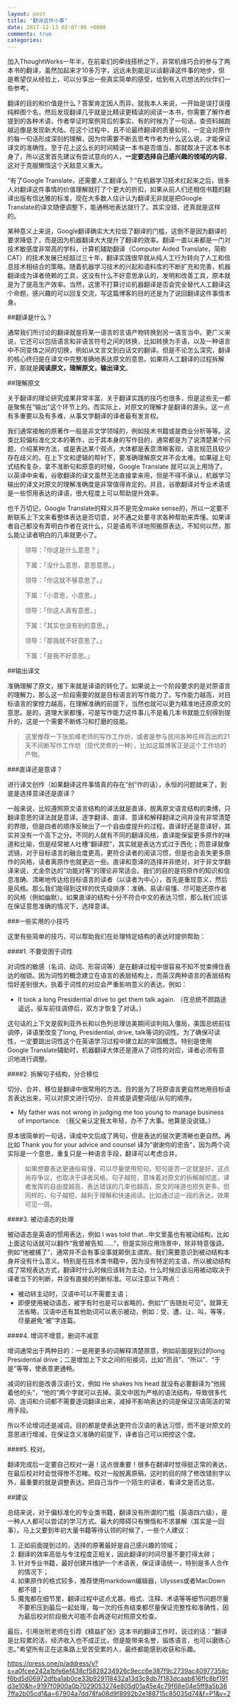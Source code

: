 ```yaml
---
layout: post
title: "翻译这件小事"
date: 2017-12-13 02:07:06 +0800
comments: true
categories:
---
```


加入ThoughtWorks一年半，在前辈们的牵线搭桥之下，非常机缘巧合的参与了两本书的翻译，虽然加起来才10多万字，远远未到能足以谈翻译这件事的地步，但是希望仅从经验上，可以分享出一些真实简单的感受，给到有入坑想法的伙伴们一些参考。

翻译的目的和价值是什么？答案肯定因人而异。就我本人来说，一开始是误打误撞纯粹图个名，然后发现翻译几乎就是比精读更精读的阅读一本书，你需要了解作者提到的各种术语，作者举证时案例背后的事实，有的时候为了一句话，查资料越跑越远像是发现新大陆。在这个过程中，且不论最终翻译的质量如何，一定会对原作的每一句话形成深刻的理解，因为你需要不断去思考作者为什么这么说，才能保证译文的准确性。至于花上这么长的时间精读一本书是否值当，那就取决于这本书本身了，所以这里首先建议有尝试意向的人，**一定要选择自己感兴趣的领域的内容**，这对于克服懒惰这个天敌意义重大。

“有了Google Translate，还需要人工翻译么？”在机器学习技术红起来之后，很多人对翻译这件事情的价值理解就打了个更大的折扣，如果从前人们还相信书籍的翻译出版有信达雅的标准，现在大多数人估计认为翻译无非就是把Google Translate的译文随便调整下，能通畅地表达就行了。其实没错，还真就是这样的。

某种意义上来说，Google翻译确实大大拉低了翻译的门槛，这倒不是因为翻译的要求降低了，而是因为机器翻译大大提升了翻译的效率。翻译一直以来都是一门对技术敏感度非常高的学科，计算机辅助翻译（Computer Aided Translate，简称CAT）的技术发展已经超过三十年，翻译实践很早就从纯人工行为转向了人工和信息技术相结合的策略。随着机器学习技术的兴起和语料库的不断扩充和完善，机器翻译成为译者倚赖的工具，这没有什么不好意思承认的，发明和改善工具，原本就是为了提高生产效率。当然，这里不打算讨论机器翻译是否会完全替代人工翻译这个命题，感兴趣的可以回复交流，写这篇博客的目的还是为了说回翻译这件事情本身。

##翻译是什么？

通常我们所讨论的翻译就是将某一语言的言语产物转换到另一语言当中。更广义来说，它还可以包括语言和非语言符号之间的转换，比如转换为手语，以及一种语言中不同变体之间的切换，例如从文言文到白话文的翻译。但是不论怎么深究，翻译的核心终归是在译文中完整准确地表达原文的意思。如果将人工翻译的过程拆解开，那就是**阅读原文，理解原文，输出译文**。

##理解原文

关于翻译的理论研究成果非常丰富，关于翻译实践的技巧也很多，但是这些无一都是聚焦在“输出”这个环节上的。而实际上，对原文的理解才是翻译的源头。这一点有多重要以及有多难，从事文学翻译的译者最有发言权。

我们通常接触的原著作一般是非文学领域的，例如技术书籍或是商业分析等等。这类比较偏标准化文本的著作，出于其本身的写作目的，通常都是为了说清楚某个问题，介绍某种方法，或是表达某个观点，大体都是表意清晰客观，语言规范且较少存在歧义的。在上下文和逻辑的帮衬下，要准确理解原文并不会太难。如果碰上句式结构复杂，拿不准断句和原意的时候，Google Translate 就可以派上用场了。以英译中来看，谷歌翻译的译文虽然无法直接拿来用，但是不得不承认，机器学习输出的译文对原文的理解准确度是非常值得肯定的。并且，谷歌翻译对专业术语或是一些惯用表达的译语，很大程度上可以帮助提升效率。

也千万切记，Google Translate的释义并不是完全make sense的，所以一定要不断联系上下文来看整体表达是否切意，对不通之处要寻求各种帮助来弄懂。如果译者自己都没有弄明白作者在说什么，只是语焉不详地照搬原表达，不知何以然，那么能让读者明白的几率就更小了。

> 领导：「你这是什么意思？」
>
>下属：「没什么意思，意思意思。」
>
>领导：「你这就不够意思了。」
>
>下属：「小意思，小意思。」
>
>领导：「你这人真有意思。」
>
>下属：「其实也没有别的意思。」
>
>领导：「那我就不好意思了。」
>
>下属：「是我不好意思。」

##输出译文

准确理解了原文，接下来就是译语的转化了。如果说上一个阶段要求的是对原语言的理解力，那么这一阶段需要的就是目标语言的写作能力了。写作能力越高，对目标语言的掌控力越高，在理解准确的前提下，当然也就可以更为精准地还原原文的意思。是的，道理大家都懂，可是写作能力这件事儿不是看几本书就能立刻得到提升的，这是一个需要不断练习和打磨的技能。

>这里推荐一下张凯峰老师的写作工作坊，或者是参与民间各种花样百出的21天不间断写作工作坊（现代灵修的一种），比如这篇博客正是这个工作坊的产物。

###直译还是意译？

进行译文创作（如果翻译这件事情真的存在“创”作的话），永恒的问题就来了，到底是选择意译还是直译？

一般来说，比较遵照原文语言结构的译法就是直译，脱离原文语言结构的束缚，只翻译意思的译法就是意译。逐字翻译、直译、意译和解释翻译之间并没有非常清楚的界限，但是四者的顺序反映出了一个自由度提升的过程。直译好还是意译好，其实并没有一个高下之分。不同的人就有不同的翻译风格，直译能保留更多原作的味道和比喻，但是经常被人吐槽“翻译腔”，其实就是表达方式过于西化；而意译就像滤镜，对于目标语言的融合度更高，更符合读者的阅读习惯，但是也会丢失更多原作的风格，读者离原作也就更远一些。直译和意译的选择并非绝对，对于非文学翻译来说，尤金奈达的“功能对等”的理论非常适合。我们的目的是将原作的知识和信息准确、清晰地传达给目标语言的读者（以读者为中心），首先是重现意义，然后是风格。那么我们能得到这样的优先级排序：准确、易读/易懂、尽可能还原作者的风格（例如幽默）。如果直译的结构十分不符合中文的表达习惯，那么我们应该在保证意思准确的情况下，选择意译。

###一些实用的小技巧

这里有些简单的技巧，可以帮助我们在处理特定结构的表达时提供帮助：

####1. 不要受困于词性

对词性的敏感（名词、动词、形容词等）是在翻译过程中很容易不知不觉束缚住表达的枷锁。因为词性的概念建立在语言的表层结构上，而英汉两种语言的表层结构恰好差别很大。执着于词性的对应会严重影响意义的表达，例如：

- It took a long Presidential drive to get them talk again. （在总统不顾路途遥远，驱车前往调停后，双方才恢复了对话。）

这句话的上下文是叙利亚外长和以色列总理访美期间谈判陷入僵局，美国总统前往调停，译语里改变了long, Presidential, drive, talk等词的词性。为了确保可读性，一定要跳出词性这个在英语学习过程中建立起的牢固概念。特别是使用Google Translate辅助时，机器翻译大体还是遵从了词性的对应，译者必须有意识地进行调整。

####2. 拆解句子结构，分合移位

切分、合并、移位是翻译中很常用的方法。目的是为了将原语言更自然地用目标语言表达出来，可以对原文进行切分、合并或是调整词组/从句的顺序。

- My father was not wrong in judging me too young to manage business of importance. （我父亲认定我太年轻，办不了大事。他算是没说错。）

原本很简单的一句话，译成中文后成了两句，但是表达的层次更清晰也更自然。再比如 Thank you for your advice and counsel 译为“谢谢你的忠告”，因为两个词实际是一个意思，重复只是一种语言手段，翻译可以考虑合并。

>如果想要表达更通俗易懂，可以尽量使用短句。短句是否一定就是好，这点尚存争议，也取决于译者风格。句子越短，意味着对原文的拆解越彻底，译者发挥的自由度越高，表达错误的几率也越高，原文的味道也损失更多。但同样的，句子越短，越利于理解和快速阅读。比如通过这一段的表达，效果可见一斑。

####3. 被动语态的处理

被动语态是英语的惯用表达，例如 I was told that…中文里虽也有被动结构，比如上面这句话就可以翻作“我曾被告知……”，但是实际应用场景中，除非特意强调，例如“他被捕了“，通常并不会有事没事就颠倒主谓宾。我们需要意识到被动结构本身并没有什么意义。特别是在技术类书籍中，因为没有特定的主语，所以被动结构成了常规表达方式，翻译时什么时候应该转为主动，什么时候应该沿用被动取决于译者当下的判断，并没有直接的判断标准。可以注意以下两点：

* 被动转主动时，汉语中可以不需要主语；
* 即便使用被动语态，被字有时也是可以省略的，例如“广告随处可见”，就算无法省略，汉语中还有其他助词可以表示被动，例如：受、遭、让、叫，等等，尽量避免“被”字连篇。

####4. 增词不增意，删词不减意

增词通常出于两种目的：一是用更多的词解释清楚原意，例如前面提到过的long Presidential drive；二是增加上下文之间的衔接词，比如“而且”、“所以”、“于是”等等，使表意更通畅。

减词的目的是改善汉语行文，例如 He shakes his head 就没有必要翻译为“他摇着他的头”，“他的”两个字就可以去掉。英文中因为严格的语法结构，导致很多代词、连词和介词都不需要逐词翻译出来，减掉不影响表达的词是保证汉语简洁的常用手段。

所以不论增词还是减词，目的都是使表达更符合汉语的表达习惯，而不是对原文的意思进行增减，在保证含义准确的前提下，译者自己可以把控这个度。

####5. 校对。

翻译完成后一定要自己校对一遍！这点很重要！很多在翻译时觉得挺正常的表达，在最后校对时会觉得惨不忍睹。校对一般脱离原稿，这时的目的除了修改错别字以外，最重要的就是调整表达。把自己当作一个陌生的读者，看译文是否达意。

##建议

总结来说，对于偏标准化的专业类书籍，翻译没有所谓的门槛（英语四六级），是一种人人都可以尝试的学习方式。最大的障碍只有懒惰和不求甚解（其实是一回事）。马上又要到年初大量书籍等待认领的时候了，一些个人建议：

1. 正如前面提到过的，选择的原著最好是自己感兴趣的领域；
2. 翻译的效率高低与专注程度正相关，因此翻译的时间尽量不要打得太碎；
3. 针对专业书籍，最好创建并维护一个术语表，保证译语统一，特别是多人合作的情况下；
4. 如果原作的格式较多，推荐使用markdown编辑器，Ulysses或者MacDown都不错；
5. 魔鬼都在细节里，翻译过程中这点尤甚。格式、注释、术语等等细节问题尽量不要积压到最后一起处理，每一次的任务结束都尽量保证完整性和准确性，因为最后校对阶段极大可能不会再逐句对照原文检查。

最后，引用张玳老师在引荐《精益扩张》这本书的翻译工作时，说过的话：“翻译是比较累的活，经济收入也不成正比，但是能带来名誉，锻炼语言，也可以磨练心志。”希望所有正在这条路上受苦受累的人，最终都能感到收获和乐趣。

https://press.one/p/address/v?s=a0fcee242a1bfe6ef438cf5828234926c9ecc6e387f9c2739ac40977358cf6bd5d06972dfba1ab0ce33b929118432a13d3c8db7f183dcaab816ffc8bf191d3e10&h=9197f0900a0b7029053274e805d01a45e4c79f68e04e5ff9a5b367ffa2b05cd1&a=67904a7dd78fa08d9f8992b2e188715c85035d74&f=P1&v=2
